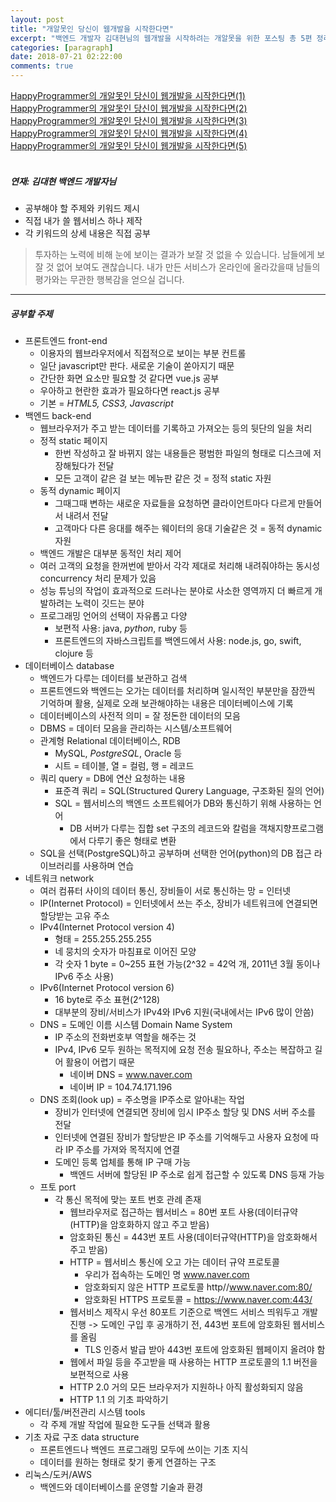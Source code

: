 ```yaml
---
layout: post
title: "개알못인 당신이 웹개발을 시작한다면"
excerpt: "백엔드 개발자 김대현님의 웹개발을 시작하려는 개알못을 위한 포스팅 총 5편 정리"
categories: [paragraph]
date: 2018-07-21 02:22:00
comments: true
---
```


[HappyProgrammer의 개알못인 당신이 웹개발을 시작한다면(1)](https://medium.com/happyprogrammer-in-jeju/%EA%B0%9C%EC%95%8C%EB%AA%BB%EC%9D%B8-%EB%8B%B9%EC%8B%A0%EC%9D%B4-%EC%9B%B9%EA%B0%9C%EB%B0%9C%EC%9D%84-%EC%8B%9C%EC%9E%91%ED%95%9C%EB%8B%A4%EB%A9%B4-1-9415c014a130)
[HappyProgrammer의 개알못인 당신이 웹개발을 시작한다면(2)](https://medium.com/happyprogrammer-in-jeju/%EA%B0%9C%EC%95%8C%EB%AA%BB%EC%9D%B8-%EB%8B%B9%EC%8B%A0%EC%9D%B4-%EC%9B%B9%EA%B0%9C%EB%B0%9C%EC%9D%84-%EC%8B%9C%EC%9E%91%ED%95%9C%EB%8B%A4%EB%A9%B4-2-b1eefc9c12ca)
[HappyProgrammer의 개알못인 당신이 웹개발을 시작한다면(3)]()
[HappyProgrammer의 개알못인 당신이 웹개발을 시작한다면(4)]()
[HappyProgrammer의 개알못인 당신이 웹개발을 시작한다면(5)]()
<br/>
<br/>
##### 연재: 김대현 백엔드 개발자님
- 공부해야 할 주제와 키워드 제시
- 직접 내가 쓸 웹서비스 하나 제작 
- 각 키워드의 상세 내용은 직접 공부

> 투자하는 노력에 비해 눈에 보이는 결과가 보잘 것 없을 수 있습니다. 
> 남들에게 보잘 것 없어 보여도 괜찮습니다.
> 내가 만든 서비스가 온라인에 올라갔을때 남들의 평가와는 무관한 행복감을 얻으실 겁니다.

---

##### 공부할 주제
- 프론트엔드 front-end
  - 이용자의 웹브라우저에서 직접적으로 보이는 부분 컨트롤
  - 일단 javascript만 판다. 새로운 기술이 쏟아지기 때문
  - 간단한 화면 요소만 필요할 것 같다면 vue.js 공부
  - 우아하고 현란한 효과가 필요하다면 react.js 공부
  - 기본 = *HTML5, CSS3, Javascript*
- 백엔드 back-end
  - 웹브라우저가 주고 받는 데이터를 기록하고 가져오는 등의 뒷단의 일을 처리
  - 정적 static 페이지
    - 한번 작성하고 잘 바뀌지 않는 내용들은 평범한 파일의 형태로 디스크에 저장해뒀다가 전달
    - 모든 고객이 같은 걸 보는 메뉴판 같은 것 = 정적 static 자원
  - 동적 dynamic 페이지
    - 그때그때 변하는 새로운 자료들을 요청하면 클라이언트마다 다르게 만들어서 내려서 전달
    - 고객마다 다른 응대를 해주는 웨이터의 응대 기술같은 것 = 동적 dynamic 자원
  - 백엔드 개발은 대부분 동적인 처리 제어
  - 여러 고객의 요청을 한꺼번에 받아서 각각 제대로 처리해 내려줘야하는 동시성 concurrency 처리 문제가 있음
  - 성능 튜닝의 작업이 효과적으로 드러나는 분야로 사소한 영역까지 더 빠르게 개발하려는 노력이 깃드는 분야
  - 프로그래밍 언어의 선택이 자유롭고 다양
    - 보편적 사용: java, *python*, ruby 등
    - 프론트엔드의 자바스크립트를 백엔드에서 사용: node.js, go, swift, clojure 등
- 데이터베이스 database
  - 백엔드가 다루는 데이터를 보관하고 검색
  - 프론트엔드와 백엔드는 오가는 데이터를 처리하며 일시적인 부분만을 잠깐씩 기억하며 활용, 실제로 오래 보관해야하는 내용은 데이터베이스에 기록
  - 데이터베이스의 사전적 의미 = 잘 정돈한 데이터의 모음
  - DBMS = 데이터 모음을 관리하는 시스템/소프트웨어
  - 관계형 Relational 데이터베이스, RDB
    - MySQL, *PostgreSQL*, Oracle 등
    - 시트 = 테이블, 열 = 컬럼, 행 = 레코드
  - 쿼리 query = DB에 연산 요청하는 내용
    - 표준격 쿼리 = SQL(Structured Qurery Language, 구조화된 질의 언어)
    - SQL = 웹서비스의 백엔드 소프트웨어가 DB와 통신하기 위해 사용하는 언어
      - DB 서버가 다루는 집합 set 구조의 레코드와 칼럼을 객채지향프로그램에서 다루기 좋은 형태로 변환
  - SQL을 선택(PostgreSQL)하고 공부하며 선택한 언어(python)의 DB 접근 라이브러리를 사용하며 연습
- 네트워크 network
  - 여러 컴퓨터 사이의 데이터 통신, 장비들이 서로 통신하는 망 = 인터넷
  - IP(Internet Protocol) = 인터넷에서 쓰는 주소, 장비가 네트워크에 연결되면 할당받는 고유 주소
  - IPv4(Internet Protocol version 4) 
    - 형태 = 255.255.255.255
    - 네 뭉치의 숫자가 마침표로 이어진 모양
    - 각 숫자 1 byte = 0~255 표현 가능(2^32 = 42억 개, 2011년 3월 동이나 IPv6 주소 사용)
  - IPv6(Internet Protocol version 6)
    - 16 byte로 주소 표현(2^128)
    - 대부분의 장비/서비스가 IPv4와 IPv6 지원(국내에서는 IPv6 많이 안씀)
  - DNS = 도메인 이름 시스템 Domain Name System
    - IP 주소의 전화번호부 역할을 해주는 것
    - IPv4, IPv6 모두 원하는 목적지에 요청 전송 필요하나, 주소는 복잡하고 길어 활용이 어렵기 때문
      - 네이버 DNS = www.naver.com
      - 네이버 IP = 104.74.171.196
  - DNS 조회(look up) = 주소명을 IP주소로 알아내는 작업
    - 장비가 인터넷에 연결되면 장비에 임시 IP주소 할당 및  DNS 서버 주소를 전달
    - 인터넷에 연결된 장비가 할당받은 IP 주소를 기억해두고 사용자 요청에 따라 IP 주소를 가져와 목적지에 연결
    - 도메인 등록 업체를 통해 IP 구매 가능 
      - 백엔드 서버에 할당된 IP 주소로 쉽게 접근할 수 있도록 DNS 등재 가능
  - 프토 port 
    - 각 통신 목적에 맞는 포트 번호 관례 존재
      - 웹브라우저로 접근하는 웹서비스 = 80번 포트 사용(데이터규약(HTTP)을 암호화하지 않고 주고 받음)
      - 암호화된 통신 = 443번 포트 사용(데이터규약(HTTP)을 암호화해서 주고 받음)
      - HTTP = 웹서비스 통신에 오고 가는 데이터 규약 프로토콜
        - 우리가 접속하는 도메인 명 www.naver.com
        - 암호화되지 않은 HTTP 프로토콜 http//www.naver.com:80/
        - 암호화된 HTTPS 프로토콜 = https://www.naver.com:443/
      - 웹서비스 제작시 우선 80포트 기준으로 백엔드 서비스 띄워두고 개발 진행 -> 도메인 구입 후 공개하기 전, 443번 포트에 암호화된 웹서비스를 올림
        - TLS 인증서 발급 받아 443번 포트에 암호화된 웹페이지 올려야 함 
      - 웹에서 파일 등을 주고받을 때 사용하는 HTTP 프로토콜의 1.1 버전을 보편적으로 사용
      - HTTP 2.0 거의 모든 브라우저가 지원하나 아직 활성화되지 않음
      - HTTP 1.1 의 기초 파악하기
- 에디터/툴/버전관리 시스템 tools
  - 각 주제 개발 작업에 필요한 도구들 선택과 활용
- 기초 자료 구조 data structure
  - 프론트엔드나 백엔드 프로그래밍 모두에 쓰이는 기초 지식
  - 데이터를 원하는 형태로 찾기 좋게 연결하는 구조
- 리눅스/도커/AWS
  - 백엔드와 데이터베이스를 운영할 기술과 환경






